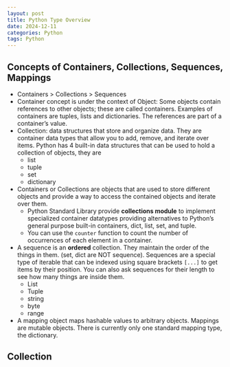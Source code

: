 ```yaml
---
layout: post
title: Python Type Overview
date: 2024-12-11
categories: Python
tags: Python
---
```


## Concepts of Containers, Collections, Sequences, Mappings

- Containers > Collections > Sequences
- Container concept is under the context of Object: Some objects contain references to other objects; these are called containers. Examples of containers are tuples, lists and dictionaries. The references are part of a container’s value. 
- Collection: data structures that store and organize data. They are container data types that allow you to add, remove, and iterate over items. Python has 4 built-in data structures that can be used to hold a collection of objects, they are 
  - list
  - tuple
  - set 
  - dictionary
- Containers or Collections are objects that are used to store different objects and provide a way to access the contained objects and iterate over them.
  - Python Standard Library provide **collections module** to implement specialized container datatypes providing alternatives to Python’s general purpose built-in containers, dict, list, set, and tuple.
  - You can use the `counter` function to count the number of occurrences of each element in a container.
- A sequence is an **ordered** collection. They maintain the order of the things in them. (set, dict are NOT sequence). Sequences are a special type of iterable that can be indexed using square brackets `[...]` to get items by their position. You can also ask sequences for their length to see how many things are inside them. 
  - List
  - Tuple
  - string
  - byte 
  - range
- A mapping object maps hashable values to arbitrary objects. Mappings are mutable objects. There is currently only one standard mapping type, the dictionary.

## Collection



